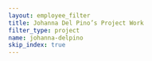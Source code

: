 ```yaml
---
layout: employee_filter
title: Johanna Del Pino’s Project Work
filter_type: project
name: johanna-delpino
skip_index: true
---
```

